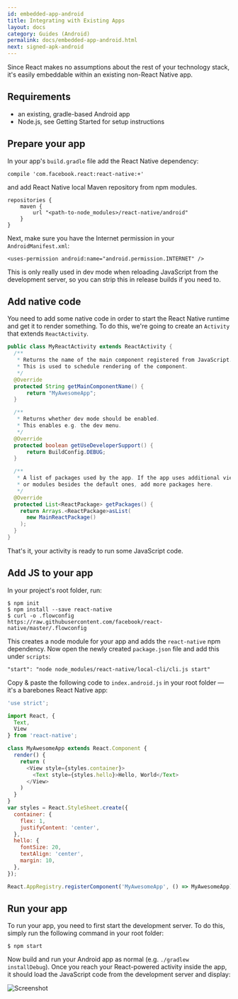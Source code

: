 ```yaml
---
id: embedded-app-android
title: Integrating with Existing Apps
layout: docs
category: Guides (Android)
permalink: docs/embedded-app-android.html
next: signed-apk-android
---
```


Since React makes no assumptions about the rest of your technology stack, it's easily embeddable within an existing non-React Native app.

## Requirements

* an existing, gradle-based Android app
* Node.js, see Getting Started for setup instructions

## Prepare your app

In your app's `build.gradle` file add the React Native dependency:

    compile 'com.facebook.react:react-native:+'

and add React Native local Maven repository from npm modules.

    repositories {
        maven {
            url "<path-to-node_modules>/react-native/android"
        }
    }

Next, make sure you have the Internet permission in your `AndroidManifest.xml`:

    <uses-permission android:name="android.permission.INTERNET" />

This is only really used in dev mode when reloading JavaScript from the development server, so you can strip this in release builds if you need to.


## Add native code

You need to add some native code in order to start the React Native runtime and get it to render something. To do this, we're going to create an `Activity` that extends `ReactActivity`.

```java
public class MyReactActivity extends ReactActivity {
  /**
   * Returns the name of the main component registered from JavaScript.
   * This is used to schedule rendering of the component.
   */
  @Override
  protected String getMainComponentName() {
      return "MyAwesomeApp";
  }

  /**
   * Returns whether dev mode should be enabled.
   * This enables e.g. the dev menu.
   */
  @Override
  protected boolean getUseDeveloperSupport() {
      return BuildConfig.DEBUG;
  }

  /**
   * A list of packages used by the app. If the app uses additional views
   * or modules besides the default ones, add more packages here.
   */
  @Override
  protected List<ReactPackage> getPackages() {
    return Arrays.<ReactPackage>asList(
      new MainReactPackage()
    );
  }
}
```

That's it, your activity is ready to run some JavaScript code.

## Add JS to your app

In your project's root folder, run:

    $ npm init
    $ npm install --save react-native
    $ curl -o .flowconfig https://raw.githubusercontent.com/facebook/react-native/master/.flowconfig

This creates a node module for your app and adds the `react-native` npm dependency. Now open the newly created `package.json` file and add this under `scripts`:

    "start": "node node_modules/react-native/local-cli/cli.js start"

Copy & paste the following code to `index.android.js` in your root folder — it's a barebones React Native app:

```js
'use strict';

import React, {
  Text,
  View
} from 'react-native';

class MyAwesomeApp extends React.Component {
  render() {
    return (
      <View style={styles.container}>
        <Text style={styles.hello}>Hello, World</Text>
      </View>
    )
  }
}
var styles = React.StyleSheet.create({
  container: {
    flex: 1,
    justifyContent: 'center',
  },
  hello: {
    fontSize: 20,
    textAlign: 'center',
    margin: 10,
  },
});

React.AppRegistry.registerComponent('MyAwesomeApp', () => MyAwesomeApp);
```

## Run your app

To run your app, you need to first start the development server. To do this, simply run the following command in your root folder:

    $ npm start

Now build and run your Android app as normal (e.g. `./gradlew installDebug`). Once you reach your React-powered activity inside the app, it should load the JavaScript code from the development server and display:

![Screenshot](img/EmbeddedAppAndroid.png)
